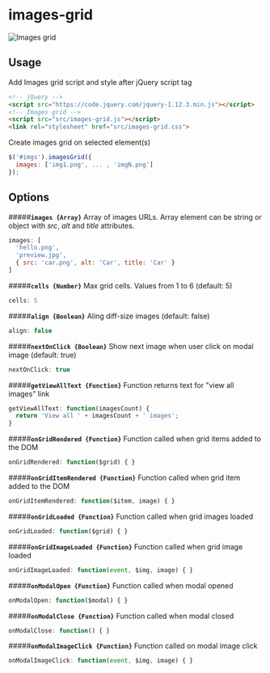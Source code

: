# images-grid

![Images grid](https://github.com/taras-d/images-grid/raw/master/demo.png "Images grid")

## Usage
Add Images grid script and style after jQuery script tag
```html
<!-- jQuery -->
<script src="https://code.jquery.com/jquery-1.12.3.min.js"></script>
<!-- Images grid -->
<script src="src/images-grid.js"></script>
<link rel="stylesheet" href="src/images-grid.css">
```
Create images grid on selected element(s)
```javascript
$('#imgs').imagesGrid({
  images: ['img1.png', ... , 'imgN.png']
});
```

## Options

#####**`images {Array}`**
Array of images URLs. Array element can be string or object with _src_, _alt_ and _title_ attributes.
```javascript
images: [
  'hello.png',
  'preview.jpg',
  { src: 'car.png', alt: 'Car', title: 'Car' }
]
```

#####**`cells {Number}`**
Max grid cells. Values from 1 to 6 (default: 5)
```javascript
cells: 5
```

#####**`align {Boolean}`**
Aling diff-size images (default: false)
```javascript
align: false
```

#####**`nextOnClick {Boolean}`**
Show next image when user click on modal image (default: true)
```javascript
nextOnClick: true
```

#####**`getViewAllText {Function}`**
Function returns text for "view all images" link
```javascript
getViewAllText: function(imagesCount) {
  return 'View all ' + imagesCount + ' images';
}
```

#####**`onGridRendered {Function}`**
Function called when grid items added to the DOM
```javascript
onGridRendered: function($grid) { }
```

#####**`onGridItemRendered {Function}`**
Function called when grid item added to the DOM
```javascript
onGridItemRendered: function($item, image) { }
```

#####**`onGridLoaded {Function}`**
Function called when grid images loaded
```javascript
onGridLoaded: function($grid) { }
```

#####**`onGridImageLoaded {Function}`**
Function called when grid image loaded
```javascript
onGridImageLoaded: function(event, $img, image) { }

```
#####**`onModalOpen {Function}`**
Function called when modal opened
```javascript
onModalOpen: function($modal) { }
```

#####**`onModalClose {Function}`**
Function called when modal closed
```javascript
onModalClose: function() { }
```

#####**`onModalImageClick {Function}`**
Function called on modal image click
```javascript
onModalImageClick: function(event, $img, image) { }
```
